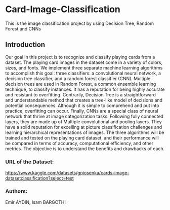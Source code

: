 # Card-Image-Classification
This is the image classification project by using Decision Tree, Random Forest and CNNs

## Introduction
Our goal in this project is to recognize and classify playing cards from a dataset. The playing card images in the dataset come in a variety of colors, sizes, and fonts. We implement three separate machine learning algorithms to accomplish this goal: three classifiers: a convolutional neural network, a decision tree classifier, and a random forest classifier (CNN). Multiple decision trees are used in Random Forest, a common ensemble learning technique, to classify instances. It has a reputation for being highly accurate and resistant to overfitting. Contrarily, Decision Tree is a straightforward and understandable method that creates a tree-like model of decisions and potential consequences. Although it is simple to comprehend and put into practice, overfitting can occur. Finally, CNNs are a special class of neural network that thrive at image categorization tasks. Following fully connected layers, they are made up of Multiple convolutional and pooling layers. They have a solid reputation for excelling at picture classification challenges and learning hierarchical representations of images. The three algorithms will be trained and tested on the playing card dataset, and their performance will be compared in terms of accuracy, computational efficiency, and other metrics. The objective is to understand the benefits and drawbacks of each.

### URL of the Dataset:
https://www.kaggle.com/datasets/gpiosenka/cards-image-datasetclassification?select=test

### Authors: 
Emir AYDIN, 
Isam BARGOTHI

